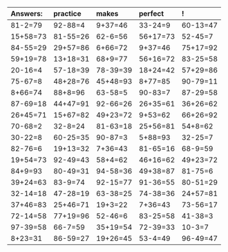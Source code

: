 | Answers: | practice | makes | perfect | ! |
| :--- | :--- | :--- | :--- | :--- |
| 81-2=79 | 92-88=4 | 9+37=46 | 33-24=9 | 60-13=47 | 
| 15+58=73 | 81-55=26 | 62-6=56 | 56+17=73 | 52-45=7 | 
| 84-55=29 | 29+57=86 | 6+66=72 | 9+37=46 | 75+17=92 | 
| 59+19=78 | 13+18=31 | 68+9=77 | 56+16=72 | 83-25=58 | 
| 20-16=4 | 57-18=39 | 78-39=39 | 18+24=42 | 57+29=86 | 
| 75-67=8 | 48+28=76 | 45+48=93 | 8+77=85 | 90-79=11 | 
| 8+66=74 | 88+8=96 | 63-58=5 | 90-83=7 | 87-29=58 | 
| 87-69=18 | 44+47=91 | 92-66=26 | 26+35=61 | 36+26=62 | 
| 26+45=71 | 15+67=82 | 49+23=72 | 9+53=62 | 66+26=92 | 
| 70-68=2 | 32-8=24 | 81-63=18 | 25+56=81 | 54+8=62 | 
| 30-22=8 | 60-25=35 | 90-87=3 | 5+88=93 | 32-25=7 | 
| 82-76=6 | 19+13=32 | 7+36=43 | 81-65=16 | 68-9=59 | 
| 19+54=73 | 92-49=43 | 58+4=62 | 46+16=62 | 49+23=72 | 
| 84+9=93 | 80-49=31 | 94-58=36 | 49+38=87 | 81-75=6 | 
| 39+24=63 | 83-9=74 | 92-15=77 | 91-36=55 | 80-51=29 | 
| 32-14=18 | 47-28=19 | 63-38=25 | 74-38=36 | 24+57=81 | 
| 37+46=83 | 25+46=71 | 19+3=22 | 7+36=43 | 73-56=17 | 
| 72-14=58 | 77+19=96 | 52-46=6 | 83-25=58 | 41-38=3 | 
| 97-39=58 | 66-7=59 | 35+19=54 | 72-39=33 | 10-3=7 | 
| 8+23=31 | 86-59=27 | 19+26=45 | 53-4=49 | 96-49=47 | 
